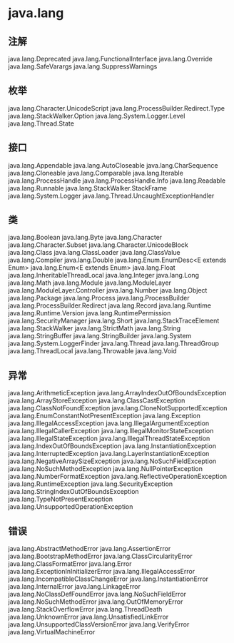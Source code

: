 # java.lang

## 注解

java.lang.Deprecated
java.lang.FunctionalInterface
java.lang.Override
java.lang.SafeVarargs
java.lang.SuppressWarnings

## 枚举

java.lang.Character.UnicodeScript
java.lang.ProcessBuilder.Redirect.Type
java.lang.StackWalker.Option
java.lang.System.Logger.Level
java.lang.Thread.State

## 接口

java.lang.Appendable
java.lang.AutoCloseable
java.lang.CharSequence
java.lang.Cloneable
java.lang.Comparable<T>
java.lang.Iterable<T>
java.lang.ProcessHandle
java.lang.ProcessHandle.Info
java.lang.Readable
java.lang.Runnable
java.lang.StackWalker.StackFrame
java.lang.System.Logger
java.lang.Thread.UncaughtExceptionHandler

## 类

java.lang.Boolean
java.lang.Byte
java.lang.Character
java.lang.Character.Subset
java.lang.Character.UnicodeBlock
java.lang.Class<T>
java.lang.ClassLoader
java.lang.ClassValue<T>
java.lang.Compiler
java.lang.Double
java.lang.Enum.EnumDesc<E extends Enum<E>>
java.lang.Enum<E extends Enum<E>>
java.lang.Float
java.lang.InheritableThreadLocal<T>
java.lang.Integer
java.lang.Long
java.lang.Math
java.lang.Module
java.lang.ModuleLayer
java.lang.ModuleLayer.Controller
java.lang.Number
java.lang.Object
java.lang.Package
java.lang.Process
java.lang.ProcessBuilder
java.lang.ProcessBuilder.Redirect
java.lang.Record
java.lang.Runtime
java.lang.Runtime.Version
java.lang.RuntimePermission
java.lang.SecurityManager
java.lang.Short
java.lang.StackTraceElement
java.lang.StackWalker
java.lang.StrictMath
java.lang.String
java.lang.StringBuffer
java.lang.StringBuilder
java.lang.System
java.lang.System.LoggerFinder
java.lang.Thread
java.lang.ThreadGroup
java.lang.ThreadLocal<T>
java.lang.Throwable
java.lang.Void

## 异常

java.lang.ArithmeticException
java.lang.ArrayIndexOutOfBoundsException
java.lang.ArrayStoreException
java.lang.ClassCastException
java.lang.ClassNotFoundException
java.lang.CloneNotSupportedException
java.lang.EnumConstantNotPresentException
java.lang.Exception
java.lang.IllegalAccessException
java.lang.IllegalArgumentException
java.lang.IllegalCallerException
java.lang.IllegalMonitorStateException
java.lang.IllegalStateException
java.lang.IllegalThreadStateException
java.lang.IndexOutOfBoundsException
java.lang.InstantiationException
java.lang.InterruptedException
java.lang.LayerInstantiationException
java.lang.NegativeArraySizeException
java.lang.NoSuchFieldException
java.lang.NoSuchMethodException
java.lang.NullPointerException
java.lang.NumberFormatException
java.lang.ReflectiveOperationException
java.lang.RuntimeException
java.lang.SecurityException
java.lang.StringIndexOutOfBoundsException
java.lang.TypeNotPresentException
java.lang.UnsupportedOperationException

## 错误

java.lang.AbstractMethodError
java.lang.AssertionError
java.lang.BootstrapMethodError
java.lang.ClassCircularityError
java.lang.ClassFormatError
java.lang.Error
java.lang.ExceptionInInitializerError
java.lang.IllegalAccessError
java.lang.IncompatibleClassChangeError
java.lang.InstantiationError
java.lang.InternalError
java.lang.LinkageError
java.lang.NoClassDefFoundError
java.lang.NoSuchFieldError
java.lang.NoSuchMethodError
java.lang.OutOfMemoryError
java.lang.StackOverflowError
java.lang.ThreadDeath
java.lang.UnknownError
java.lang.UnsatisfiedLinkError
java.lang.UnsupportedClassVersionError
java.lang.VerifyError
java.lang.VirtualMachineError





